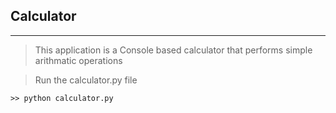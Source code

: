 ## Calculator
***

> This application is a Console based calculator that performs simple arithmatic operations


> Run the calculator.py file
```
>> python calculator.py

```
